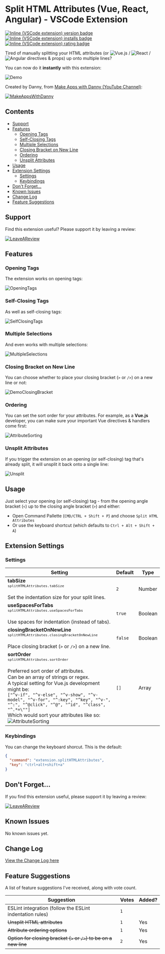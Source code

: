 # **Split HTML Attributes (Vue, React, Angular)** - VSCode Extension <!-- omit in toc -->

[![Inline (VSCode extension) version badge](https://vsmarketplacebadge.apphb.com/version-short/dannyconnell.split-html-attributes.svg?color=1B7D91&style=?style=for-the-badge&logo=visual-studio-code)](https://marketplace.visualstudio.com/items?itemName=dannyconnell.split-html-attributes)
[![Inline (VSCode extension) installs badge](https://vsmarketplacebadge.apphb.com/installs-short/dannyconnell.split-html-attributes.svg?color=1B7D91)](https://marketplace.visualstudio.com/items?itemName=dannyconnell.split-html-attributes)
[![Inline (VSCode extension) rating badge](https://vsmarketplacebadge.apphb.com/rating-short/dannyconnell.split-html-attributes.svg?color=1B7D91)](https://marketplace.visualstudio.com/items?itemName=dannyconnell.split-html-attributes&ssr=false#review-details)

Tired of manually splitting your HTML attributes (or ![Vue.js](./images/Vue.png "Vue.js") / ![React](./images/React.png "React") / ![Angular](./images/Angular.png "Angular") directives & props) up onto multiple lines? 

You can now do it **instantly** with this extension:

![Demo](./images/DemoSelfClosing.gif)

Created by Danny, from [Make Apps with Danny (YouTube Channel)](https://dannys.link/youtube "Make Apps with Danny (YouTube Channel)"):

[![MakeAppsWithDanny](./images/MakeAppsWithDannyYouTube.jpg)](https://dannys.link/youtube "Make Apps with Danny (YouTube Channel)")

## Contents <!-- omit in toc -->

- [Support](#support)
- [Features](#features)
  - [Opening Tags](#opening-tags)
  - [Self-Closing Tags](#self-closing-tags)
  - [Multiple Selections](#multiple-selections)
  - [Closing Bracket on New Line](#closing-bracket-on-new-line)
  - [Ordering](#ordering)
  - [Unsplit Attributes](#unsplit-attributes)
- [Usage](#usage)
- [Extension Settings](#extension-settings)
  - [Settings](#settings)
  - [Keybindings](#keybindings)
- [Don't Forget...](#dont-forget)
- [Known Issues](#known-issues)
- [Change Log](#change-log)
- [Feature Suggestions](#feature-suggestions)

## Support

Find this extension useful? Please support it by leaving a review:

[![LeaveAReview](./images/ButtonLeaveAReview.png)](https://marketplace.visualstudio.com/items?itemName=dannyconnell.split-html-attributes&ssr=false#review-details "Leave a review")

## Features

### Opening Tags

The extension works on opening tags:

![OpeningTags](./images/DemoOpeningTags.gif)

### Self-Closing Tags

As well as self-closing tags:

![SelfClosingTags](./images/DemoSelfClosing.gif)

### Multiple Selections

And even works with multiple selections:

![MultipleSelections](./images/DemoMultipleSelections.gif)

### Closing Bracket on New Line

You can choose whether to place your closing bracket (`>` or `/>`) on a new line or not:

![DemoClosingBracket](./images/DemoClosingBracket.png)

### Ordering

You can set the sort order for your attributes. For example, as a **Vue.js** developer, you can make sure your important Vue directives & handlers come first:

![AttributeSorting](./images/DemoAttributeSorting.png)

### Unsplit Attributes

If you trigger the extension on an opening (or self-closing) tag that's already split, it will unsplit it back onto a single line:

![Unsplit](./images/DemoUnsplit.gif)

## Usage

Just select your opening (or self-closing) tag - from the opening angle bracket (`<`) up to the closing angle bracket (`>`) and either:
* Open Command Pallette (`CMD/CTRL + Shift + P`) and choose `Split HTML Attributes`
* Or use the keyboard shortcut (which defaults to `Ctrl + Alt + Shift + A`)

## Extension Settings

### Settings

| Setting | Default | Type |
| - | - | - |
| **tabSize**<br><small>`splitHTMLAttributes.tabSize`</small><br><br>Set the indentation size for your split lines. | `2` | Number
| **useSpacesForTabs**<br><small>`splitHTMLAttributes.useSpacesForTabs`</small><br><br>Use spaces for indentation (instead of tabs). | `true` | Boolean
| **closingBracketOnNewLine**<br><small>`splitHTMLAttributes.closingBracketOnNewLine`</small><br><br>Place closing bracket (`>` or `/>`) on a new line.| `false` | Boolean
| **sortOrder**<br><small>`splitHTMLAttributes.sortOrder`</small><br><br>Preferred sort order of attributes.<br>Can be an array of strings or regex.<br>A typical setting for Vue.js development might be:<br>`["^v-if", "^v-else", "^v-show", "^v-model", "^v-for", "^:key", "^key", "^v-", "^:", "^@click", "^@", "^id", "^class", "^.*=\""]`<br>Which would sort your attributes like so:<br>![AttributeSorting](./images/DemoAttributeSorting.png) | `[]` | Array

### Keybindings

You can change the keyboard shorcut. This is the default:

```json
{
  "command": "extension.splitHTMLAttributes",
  "key": "ctrl+alt+shift+a"
}
```

## Don't Forget...

If you find this extension useful, please support it by leaving a review:

[![LeaveAReview](./images/ButtonLeaveAReview.png)](https://marketplace.visualstudio.com/items?itemName=dannyconnell.split-html-attributes&ssr=false#review-details "Leave a review")

## Known Issues

No known issues yet.

## Change Log

[View the Change Log here](https://github.com/dannyconnell/vscode-split-html-attributes/blob/master/CHANGELOG.md)

## Feature Suggestions

A list of feature suggestions I've received, along with vote count.

| Suggestion | Votes | Added?  |
| - | - | - |
| ESLint integration (follow the ESLint indentation rules) | `1` | |
| ~~Unsplit HTML attributes~~ | `1` | Yes |
| ~~Attribute ordering options~~ | `1` | Yes |
| ~~Option for closing bracket (`>` or `/>`) to be on a new line~~ | `2` | Yes |